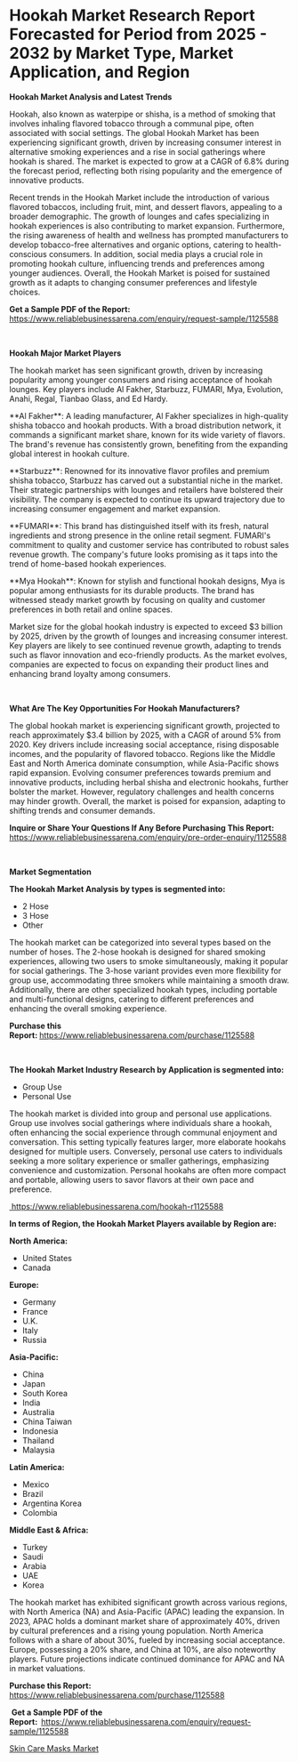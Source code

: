 <p><h1>Hookah Market Research Report Forecasted for Period from 2025 -  2032 by Market Type, Market Application, and Region</h1></p><p><strong>Hookah Market Analysis and Latest Trends</strong></p>
<p><p>Hookah, also known as waterpipe or shisha, is a method of smoking that involves inhaling flavored tobacco through a communal pipe, often associated with social settings. The global Hookah Market has been experiencing significant growth, driven by increasing consumer interest in alternative smoking experiences and a rise in social gatherings where hookah is shared. The market is expected to grow at a CAGR of 6.8% during the forecast period, reflecting both rising popularity and the emergence of innovative products.</p><p>Recent trends in the Hookah Market include the introduction of various flavored tobaccos, including fruit, mint, and dessert flavors, appealing to a broader demographic. The growth of lounges and cafes specializing in hookah experiences is also contributing to market expansion. Furthermore, the rising awareness of health and wellness has prompted manufacturers to develop tobacco-free alternatives and organic options, catering to health-conscious consumers. In addition, social media plays a crucial role in promoting hookah culture, influencing trends and preferences among younger audiences. Overall, the Hookah Market is poised for sustained growth as it adapts to changing consumer preferences and lifestyle choices.</p></p>
<p><strong>Get a Sample PDF of the Report:&nbsp;</strong> <a href="https://www.reliablebusinessarena.com/enquiry/request-sample/1125588?utm_campaign=2868&utm_medium=2&utm_source=Github&utm_content=ia&utm_term=05042025&utm_id=hookah">https://www.reliablebusinessarena.com/enquiry/request-sample/1125588</a></p>
<p>&nbsp;</p>
<p><strong>Hookah Major Market Players</strong></p>
<p><p>The hookah market has seen significant growth, driven by increasing popularity among younger consumers and rising acceptance of hookah lounges. Key players include Al Fakher, Starbuzz, FUMARI, Mya, Evolution, Anahi, Regal, Tianbao Glass, and Ed Hardy.</p><p>**Al Fakher**: A leading manufacturer, Al Fakher specializes in high-quality shisha tobacco and hookah products. With a broad distribution network, it commands a significant market share, known for its wide variety of flavors. The brand's revenue has consistently grown, benefiting from the expanding global interest in hookah culture.</p><p>**Starbuzz**: Renowned for its innovative flavor profiles and premium shisha tobacco, Starbuzz has carved out a substantial niche in the market. Their strategic partnerships with lounges and retailers have bolstered their visibility. The company is expected to continue its upward trajectory due to increasing consumer engagement and market expansion.</p><p>**FUMARI**: This brand has distinguished itself with its fresh, natural ingredients and strong presence in the online retail segment. FUMARI's commitment to quality and customer service has contributed to robust sales revenue growth. The company's future looks promising as it taps into the trend of home-based hookah experiences.</p><p>**Mya Hookah**: Known for stylish and functional hookah designs, Mya is popular among enthusiasts for its durable products. The brand has witnessed steady market growth by focusing on quality and customer preferences in both retail and online spaces.</p><p>Market size for the global hookah industry is expected to exceed $3 billion by 2025, driven by the growth of lounges and increasing consumer interest. Key players are likely to see continued revenue growth, adapting to trends such as flavor innovation and eco-friendly products. As the market evolves, companies are expected to focus on expanding their product lines and enhancing brand loyalty among consumers.</p></p>
<p>&nbsp;</p>
<p><strong>What Are The Key Opportunities For Hookah Manufacturers?</strong></p>
<p><p>The global hookah market is experiencing significant growth, projected to reach approximately $3.4 billion by 2025, with a CAGR of around 5% from 2020. Key drivers include increasing social acceptance, rising disposable incomes, and the popularity of flavored tobacco. Regions like the Middle East and North America dominate consumption, while Asia-Pacific shows rapid expansion. Evolving consumer preferences towards premium and innovative products, including herbal shisha and electronic hookahs, further bolster the market. However, regulatory challenges and health concerns may hinder growth. Overall, the market is poised for expansion, adapting to shifting trends and consumer demands.</p></p>
<p><strong>Inquire or Share Your Questions If Any Before Purchasing This Report:</strong> <a href="https://www.reliablebusinessarena.com/enquiry/pre-order-enquiry/1125588?utm_campaign=2868&utm_medium=2&utm_source=Github&utm_content=ia&utm_term=05042025&utm_id=hookah">https://www.reliablebusinessarena.com/enquiry/pre-order-enquiry/1125588</a></p>
<p>&nbsp;</p>
<p><strong>Market Segmentation</strong></p>
<p><strong>The Hookah Market Analysis by types is segmented into:</strong></p>
<p><ul><li>2 Hose</li><li>3 Hose</li><li>Other</li></ul></p>
<p><p>The hookah market can be categorized into several types based on the number of hoses. The 2-hose hookah is designed for shared smoking experiences, allowing two users to smoke simultaneously, making it popular for social gatherings. The 3-hose variant provides even more flexibility for group use, accommodating three smokers while maintaining a smooth draw. Additionally, there are other specialized hookah types, including portable and multi-functional designs, catering to different preferences and enhancing the overall smoking experience.</p></p>
<p><strong>Purchase this Report:&nbsp;</strong><a href="https://www.reliablebusinessarena.com/purchase/1125588?utm_campaign=2868&utm_medium=2&utm_source=Github&utm_content=ia&utm_term=05042025&utm_id=hookah">https://www.reliablebusinessarena.com/purchase/1125588</a></p>
<p>&nbsp;</p>
<p><strong>The Hookah Market Industry Research by Application is segmented into:</strong></p>
<p><ul><li>Group Use</li><li>Personal Use</li></ul></p>
<p><p>The hookah market is divided into group and personal use applications. Group use involves social gatherings where individuals share a hookah, often enhancing the social experience through communal enjoyment and conversation. This setting typically features larger, more elaborate hookahs designed for multiple users. Conversely, personal use caters to individuals seeking a more solitary experience or smaller gatherings, emphasizing convenience and customization. Personal hookahs are often more compact and portable, allowing users to savor flavors at their own pace and preference.</p></p>
<p><a href="https://www.reliablebusinessarena.com/hookah-r1125588?utm_campaign=2868&utm_medium=2&utm_source=Github&utm_content=ia&utm_term=05042025&utm_id=hookah">&nbsp;https://www.reliablebusinessarena.com/hookah-r1125588</a></p>
<p><strong>In terms of Region, the Hookah Market Players available by Region are:</strong></p>
<p>
    <p> <strong> North America: </strong>
        <ul>
            <li>United States</li>
            <li>Canada</li>
        </ul>
        </p> 
    <p> <strong> Europe: </strong>
        <ul>
            <li>Germany</li>
            <li>France</li>
            <li>U.K.</li>
            <li>Italy</li>
            <li>Russia</li>
        </ul>
        </p> 
    <p> <strong> Asia-Pacific: </strong>
        <ul>
            <li>China</li>
            <li>Japan</li>
            <li>South Korea</li>
            <li>India</li>
            <li>Australia</li>
            <li>China Taiwan</li>
            <li>Indonesia</li>
            <li>Thailand</li>
            <li>Malaysia</li>
        </ul>
        </p> 
    <p> <strong> Latin America: </strong>
        <ul>
            <li>Mexico</li>
            <li>Brazil</li>
            <li>Argentina Korea</li>
            <li>Colombia</li>
        </ul>
        </p> 
    <p> <strong> Middle East & Africa: </strong>
        <ul>
            <li>Turkey</li>
            <li>Saudi</li>
            <li>Arabia</li>
            <li>UAE</li>
            <li>Korea</li>
        </ul>
    </p>
    </p>
<p><p>The hookah market has exhibited significant growth across various regions, with North America (NA) and Asia-Pacific (APAC) leading the expansion. In 2023, APAC holds a dominant market share of approximately 40%, driven by cultural preferences and a rising young population. North America follows with a share of about 30%, fueled by increasing social acceptance. Europe, possessing a 20% share, and China at 10%, are also noteworthy players. Future projections indicate continued dominance for APAC and NA in market valuations.</p></p>
<p><strong>Purchase this Report: </strong><a href="https://www.reliablebusinessarena.com/purchase/1125588?utm_campaign=2868&utm_medium=2&utm_source=Github&utm_content=ia&utm_term=05042025&utm_id=hookah">https://www.reliablebusinessarena.com/purchase/1125588</a></p>
<p>&nbsp;<strong>Get a Sample PDF of the Report:&nbsp;&nbsp;</strong><a href="https://www.reliablebusinessarena.com/enquiry/request-sample/1125588?utm_campaign=2868&utm_medium=2&utm_source=Github&utm_content=ia&utm_term=05042025&utm_id=hookah">https://www.reliablebusinessarena.com/enquiry/request-sample/1125588</a></p>
<p><strong></strong></p>
<p><p><a href="https://github.com/hunanuzmez/Market-Research-Report-List-1/blob/main/skin-care-masks-market.md?utm_campaign=2868&utm_medium=2&utm_source=Github&utm_content=ia&utm_term=05042025&utm_id=hookah">Skin Care Masks Market</a></p></p>